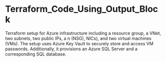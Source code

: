 # Terraform_Code_Using_Output_Block
Terraform setup for Azure infrastructure including a resource group,  a VNet, two subnets, two public IPs, a n (NSG), NICs), and two virtual machines (VMs). The setup uses Azure Key Vault to securely store and access VM passwords. Additionally, it provisions an Azure SQL Server and a corresponding SQL database.
